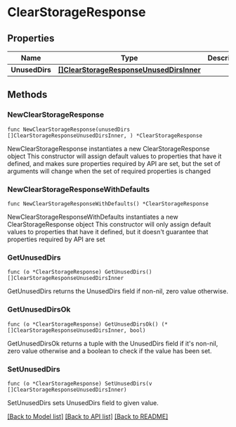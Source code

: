 # ClearStorageResponse

## Properties

Name | Type | Description | Notes
------------ | ------------- | ------------- | -------------
**UnusedDirs** | [**[]ClearStorageResponseUnusedDirsInner**](ClearStorageResponseUnusedDirsInner.md) |  | 

## Methods

### NewClearStorageResponse

`func NewClearStorageResponse(unusedDirs []ClearStorageResponseUnusedDirsInner, ) *ClearStorageResponse`

NewClearStorageResponse instantiates a new ClearStorageResponse object
This constructor will assign default values to properties that have it defined,
and makes sure properties required by API are set, but the set of arguments
will change when the set of required properties is changed

### NewClearStorageResponseWithDefaults

`func NewClearStorageResponseWithDefaults() *ClearStorageResponse`

NewClearStorageResponseWithDefaults instantiates a new ClearStorageResponse object
This constructor will only assign default values to properties that have it defined,
but it doesn't guarantee that properties required by API are set

### GetUnusedDirs

`func (o *ClearStorageResponse) GetUnusedDirs() []ClearStorageResponseUnusedDirsInner`

GetUnusedDirs returns the UnusedDirs field if non-nil, zero value otherwise.

### GetUnusedDirsOk

`func (o *ClearStorageResponse) GetUnusedDirsOk() (*[]ClearStorageResponseUnusedDirsInner, bool)`

GetUnusedDirsOk returns a tuple with the UnusedDirs field if it's non-nil, zero value otherwise
and a boolean to check if the value has been set.

### SetUnusedDirs

`func (o *ClearStorageResponse) SetUnusedDirs(v []ClearStorageResponseUnusedDirsInner)`

SetUnusedDirs sets UnusedDirs field to given value.



[[Back to Model list]](../README.md#documentation-for-models) [[Back to API list]](../README.md#documentation-for-api-endpoints) [[Back to README]](../README.md)


